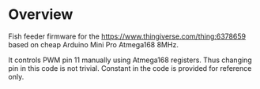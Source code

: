 # Overview

Fish feeder firmware for the https://www.thingiverse.com/thing:6378659 based on
cheap Arduino Mini Pro Atmega168 8MHz.

It controls PWM pin 11 manually using Atmega168 registers. Thus changing pin in
this code is not trivial. Constant in the code is provided for reference only.
